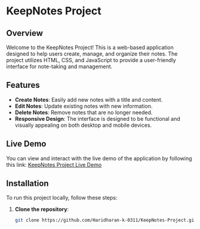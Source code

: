 # KeepNotes Project

## Overview

Welcome to the KeepNotes Project! This is a web-based application designed to help users create, manage, and organize their notes. The project utilizes HTML, CSS, and JavaScript to provide a user-friendly interface for note-taking and management.

## Features

- **Create Notes**: Easily add new notes with a title and content.
- **Edit Notes**: Update existing notes with new information.
- **Delete Notes**: Remove notes that are no longer needed.
- **Responsive Design**: The interface is designed to be functional and visually appealing on both desktop and mobile devices.

## Live Demo

You can view and interact with the live demo of the application by following this link: [KeepNotes Project Live Demo](https://haridharan-k-0311.github.io/KeepNotes-Project/)

## Installation

To run this project locally, follow these steps:

1. **Clone the repository**:
   ```bash
   git clone https://github.com/Haridharan-k-0311/KeepNotes-Project.git
